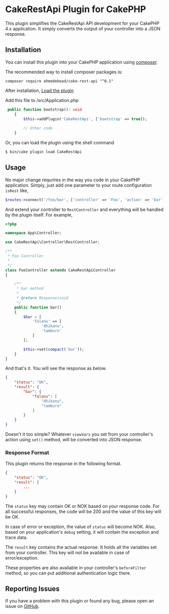 # CakeRestApi Plugin for CakePHP


This plugin simplifies the CakeRestApi API development for your CakePHP 4.x application. It simply converts the output of your controller into a JSON response.

## Installation

You can install this plugin into your CakePHP application using [composer](http://getcomposer.org).

The recommended way to install composer packages is:

```
composer require ahmedebead/cake-rest-api "^0.1"
```

After installation, [Load the plugin](http://book.cakephp.org/4.0/en/plugins.html#loading-a-plugin)


Add this file to /src/Application.php
```php
 public function bootstrap(): void
    {
        $this->addPlugin('CakeRestApi', ['bootstrap' => true]);
        
        // Other code
    }

```

Or, you can load the plugin using the shell command

```sh
$ bin/cake plugin load CakeRestApi
```

## Usage

No major change requrires in the way you code in your CakePHP application. Simply, just add one parameter to your route configuration `isRest` like,

```php
$routes->connect('/foo/bar', ['controller' => 'Foo', 'action' => 'bar', 'isRest' => true]);
```

And extend your controller to `RestController` and everything will be handled by the plugin itself. For example,

```php
<?php

namespace App\Controller;

use CakeRestApi\Controller\RestController;

/**
 * Foo Controller
 *
 */
class FooController extends CakeRestApiController
{

    /**
     * bar method
     *
     * @return Response|void
     */
    public function bar()
    {
        $bar = [
            'falanu' => [
                'dhikanu',
                'tamburo'
            ]
        ];

        $this->set(compact('bar'));
    }
}

```

And that's it. You will see the response as below.

```json
{
    "status": "OK",
    "result": {
        "bar": {
            "falanu": [
                "dhikanu",
                "tamburo"
            ]
        }
    }
}
```

Doesn't it too simple? Whatever `viewVars` you set from your controller's action using `set()` method, will be converted into JSON response.

### Response Format
This plugin returns the response in the following format.

```json
{
    "status": "OK",
    "result": {
        ...
    }
}
```
The `status` key may contain OK or NOK based on your response code. For all successful responses, the code will be 200 and the value of this key will be OK. 

In case of error or exception, the value of `status` will become NOK. Also, based on your application's `debug` setting, it will contain the exception and trace data.

The `result` key contains the actual response. It holds all the variables set from your controller. This key will not be available in case of error/exception.

These properties are also available in your controller's `beforeFilter` method, so you can put additional authentication logic there.

## Reporting Issues
If you have a problem with this plugin or found any bug, please open an issue on [GitHub](https://github.com/ahmed3bead/cake-rest-api/issues).
